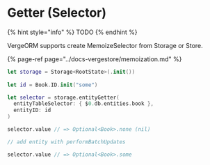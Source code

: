 # Getter \(Selector\)



{% hint style="info" %}
TODO
{% endhint %}

VergeORM supports create MemoizeSelector from Storage or Store.

{% page-ref page="../docs-vergestore/memoization.md" %}



```swift
let storage = Storage<RootState>(.init())
    
let id = Book.ID.init("some")

let selector = storage.entityGetter(
  entityTableSelector: { $0.db.entities.book },
  entityID: id
)

selector.value // => Optional<Book>.none (nil)

// add entity with performBatchUpdates

selector.value // => Optional<Book>.some
```

